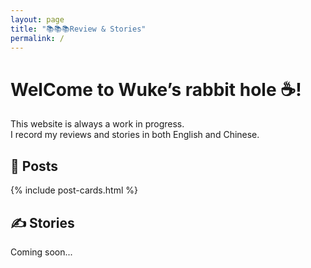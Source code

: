 ```yaml
---
layout: page
title: "📚📚📚Review & Stories"
permalink: /
---
```

# WelCome to Wuke’s rabbit hole ☕️!
This website is always a work in progress.  
I record my reviews and stories in both English and Chinese.

## 📖 Posts

<div class="post-cards" markdown="0">
  {% include post-cards.html %}
</div>

## ✍️ Stories
Coming soon...